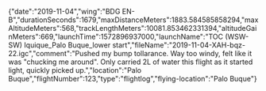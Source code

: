 {"date":"2019-11-04","wing":"BDG EN-B","durationSeconds":1679,"maxDistanceMeters":1883.584585858294,"maxAltitudeMeters":568,"trackLengthMeters":10081.853462331394,"altitudeGainMeters":669,"launchTime":1572896937000,"launchName":"TOC (WSW-SW) Iquique_Palo Buque_lower start","fileName":"2019-11-04-XAH-bqz-22.igc","comment":"Pushed my bump tollarance.  Way too windy, felt like it was "chucking me around".  Only carried 2L of water this flight as it started light, quickly picked up.","location":"Palo Buque","flightNumber":123,"type":"flightlog","flying-location":"Palo Buque"}
